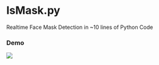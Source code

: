 # IsMask.py
Realtime Face Mask Detection in ~10 lines of Python Code

<p align="center">
	<h3>Demo</h3>
	<img src ="static/demo.gif">
</p>
